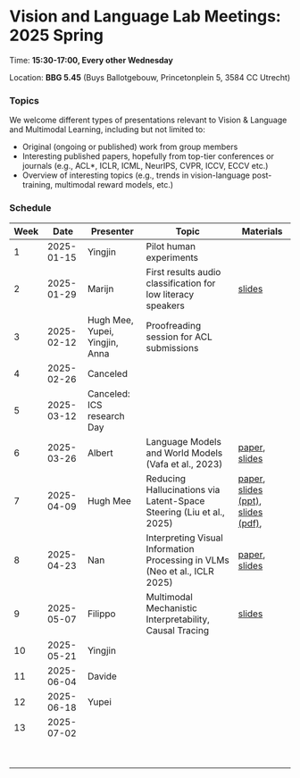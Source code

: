 # Vision and Language Lab Meetings: 2025 Spring

Time: **15:30-17:00, Every other Wednesday**

Location: **BBG 5.45** (Buys Ballotgebouw, Princetonplein 5, 3584 CC Utrecht)

### Topics

We welcome different types of presentations relevant to Vision & Language and Multimodal Learning, including but not limited to:
- Original (ongoing or published) work from group members
- Interesting published papers, hopefully from top-tier conferences or journals
  (e.g., ACL*, ICLR, ICML, NeurIPS, CVPR, ICCV, ECCV etc.)
- Overview of interesting topics
  (e.g., trends in vision-language post-training, multimodal reward models, etc.)

### Schedule

| Week | Date | Presenter | Topic | Materials |
| ---- | ----- | --------- | --------- | --------- |
|1 | 2025-01-15 | Yingjin | Pilot human experiments |  |
|2 | 2025-01-29 | Marijn | First results audio classification for low literacy speakers | [slides](slides/VL20250129_MS_low_literacy.pdf) |
|3 | 2025-02-12 | Hugh Mee, Yupei, Yingjin, Anna | Proofreading session for ACL submissions |  |
|4 | 2025-02-26 | Canceled |  |  |
|5 | 2025-03-12 | Canceled: ICS research Day |                                          |  |
|6 | 2025-03-26 | Albert | Language Models and World Models (Vafa et al., 2023) | [paper](https://proceedings.neurips.cc/paper_files/paper/2024/file/2f6a6317bada76b26a4f61bb70a7db59-Paper-Conference.pdf), [slides](slides/VL20250326_AG_world-models.pdf) |
|7 | 2025-04-09 | Hugh Mee | Reducing Hallucinations via Latent-Space Steering (Liu et al., 2025)| [paper](https://arxiv.org/pdf/2410.15778), [slides (ppt)](slides/VL20250409_HW_hallucinations.pptx), [slides (pdf)](slides/VL20250409_HW_hallucinations.pdf),           |
|8 | 2025-04-23 | Nan | Interpreting Visual Information Processing in VLMs (Neo et al., ICLR 2025) | [paper](https://openreview.net/forum?id=chanJGoa7f), [slides](https://docs.google.com/presentation/d/1U-0u3PgGmDc4rDVo1sl0T9lJfwEDtzmePGxw_X1Qstw/edit?usp=sharing) |
|9 | 2025-05-07 | Filippo | Multimodal Mechanistic Interpretability, Causal Tracing | [slides](slides/filippo_slides.pdf) |
|10 | 2025-05-21 | Yingjin |  |  |
|11 | 2025-06-04 | Davide |  |  |
|12 | 2025-06-18 | Yupei |  |  |
|13 | 2025-07-02 |                                |                                          |           |
|      |            |                                |                                          |           |
|      |            |  |  |  |
|      |            |                                |                                          |           |
|      |            |                                |                                          |           |
|      |            |                                |                                          |           |
|      |            |                                |                                          |           |
|      |            |                                |                                          |           |
|      |            |                                |  |  |
